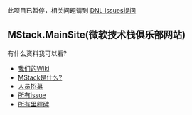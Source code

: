 此项目已暂停，相关问题请到 [DNL Issues提问](https://github.com/dotnetlive/dotnetlive/issues/new)
## MStack.MainSite(微软技术栈俱乐部网站) ##

有什么资料我可以看?
* [我们的Wiki](https://github.com/ODotNet/MStack.MainSite/wiki)
* [MStack是什么?](https://github.com/ODotNet/MStack.MainSite/wiki/What-is-MStack)
* [人员招募](https://github.com/ODotNet/MStack.MainSite/issues?q=is%3Aissue+is%3Aopen+label%3A%E4%BA%BA%E5%91%98%E6%8B%9B%E5%8B%9F) 
* [所有issue](https://github.com/ODotNet/MStack.MainSite/issues?utf8=%E2%9C%93&q=is%3Aall)
* [所有里程碑](https://github.com/ODotNet/MStack.MainSite/milestones)
